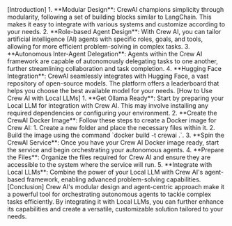 <BEGIN OUTLINE>
[Introduction]
1. **Modular Design**: CrewAI champions simplicity through modularity, following a set of building blocks similar to LangChain. This makes it easy to integrate with various systems and customize according to your needs.
2. **Role-based Agent Design**: With Crew AI, you can tailor artificial intelligence (AI) agents with specific roles, goals, and tools, allowing for more efficient problem-solving in complex tasks.
3. **Autonomous Inter-Agent Delegation**: Agents within the Crew AI framework are capable of autonomously delegating tasks to one another, further streamlining collaboration and task completion.
4. **Hugging Face Integration**: CrewAI seamlessly integrates with Hugging Face, a vast repository of open-source models. The platform offers a leaderboard that helps you choose the best available model for your needs.
[How to Use Crew AI with Local LLMs]
1. **Get Ollama Ready**: Start by preparing your Local LLM for integration with Crew AI. This may involve installing any required dependencies or configuring your environment.
2. **Create the CrewAI Docker Image**: Follow these steps to create a Docker image for Crew AI:
    1. Create a new folder and place the necessary files within it.
    2. Build the image using the command `docker build -t crewai .`.
3. **Spin the CrewAI Service**: Once you have your Crew AI Docker image ready, start the service and begin orchestrating your autonomous agents.
4. **Prepare the Files**: Organize the files required for Crew AI and ensure they are accessible to the system where the service will run.
5. **Integrate with Local LLMs**: Combine the power of your Local LLM with Crew AI's agent-based framework, enabling advanced problem-solving capabilities.
[Conclusion]
Crew AI's modular design and agent-centric approach make it a powerful tool for orchestrating autonomous agents to tackle complex tasks efficiently. By integrating it with Local LLMs, you can further enhance its capabilities and create a versatile, customizable solution tailored to your needs.
<END OUTLINE>